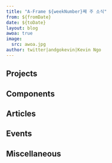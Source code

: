 ```yaml
---
title: "A-Frame ${weekNumber}째 주 소식"
from: ${fromDate}
date: ${toDate}
layout: blog
awoa: true
image:
  src: awoa.jpg
author: twitter|andgokevin|Kevin Ngo
---
```


<script async src="//platform.twitter.com/widgets.js" charset="utf-8"></script>

<div class="tweets tweets-feature">
</div>

<!-- more -->

## Projects

<div class="tweets">
</div>

## Components

<div class="tweets">
</div>

## Articles

<div class="tweets">
</div>

## Events

<div class="tweets">
</div>

## Miscellaneous

<div class="tweets">
</div>
